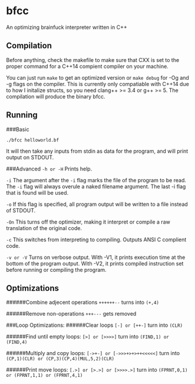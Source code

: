 # bfcc
An optimizing brainfuck interpreter written in C++

## Compilation
Before anything, check the makefile to make sure that CXX is set to the proper command for a C++14 compient compiler on your machine.

You can just run ```make``` to get an optimized version or ```make debug``` for -Og and -g flags on the compiler. This is currently only compatiable with C++14 due to how I initalize structs, so you need clang++ >= 3.4 or g++ >= 5. The compilation will produce the binary bfcc.

## Running
###Basic
```
./bfcc helloworld.bf
```
It will then take any inputs from stdin as data for the program, and will print output on STDOUT.

###Advanced
```-h or -H```
Prints help.

```-i```
The argument after the ```-i``` flag marks the file of the program to be read. The ```-i``` flag will always overule a naked filename argument. The last -i flag that is found will be used.

```-o```
If this flag is specified, all program output will be written to a file instead of STDOUT.

```-On```
This turns off the optimizer, making it interpret or compile a raw translation of the original code.

```-c```
This switches from interpreting to compiling. Outputs ANSI C complient code. 

```-v or -V```
Turns on verbose output. With -V1, it prints execution time at the bottom of the program output. With -V2, it prints compiled instruction set before running or compiling the program.

## Optimizations
######Combine adjecent operations
```++++++--``` turns into ```(+,4)```

######Remove non-operations
```+++---``` gets removed

###Loop Optimizations:
######Clear loops
```[-] or [++-]``` turn into ```(CLR)```

######Find until empty loops:
```[>] or [>>>>]``` turn into ```(FIND,1) or (FIND,4)```

######Multiply and copy loops:
```[->+-] or [->>>+>+>++<<<<<]``` turn into ```(CP,1)(CLR) or (CP,3)(CP,4)(MUL,5,2)(CLR)```

######Print move loops:
```[.>] or [>.>] or [>>>>.>]``` turn into ```(FPRNT,0,1) or (FPRNT,1,1) or (FPRNT,4,1)```